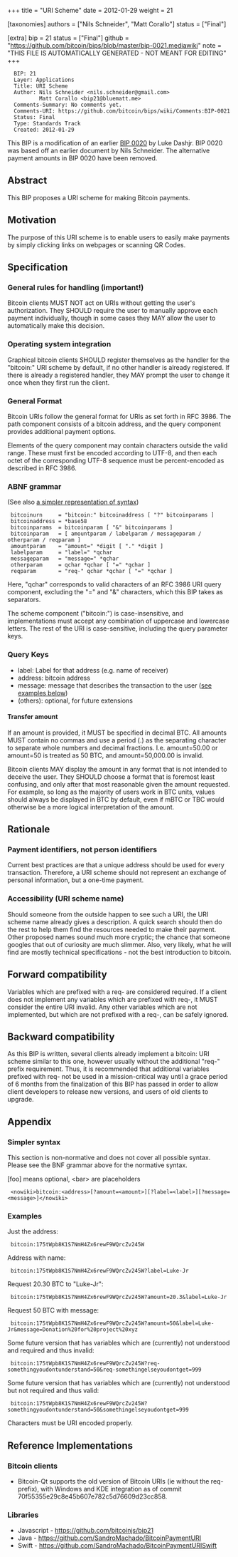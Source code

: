 
+++
title = "URI Scheme"
date = 2012-01-29
weight = 21

[taxonomies]
authors = ["Nils Schneider", "Matt Corallo"]
status = ["Final"]

[extra]
bip = 21
status = ["Final"]
github = "https://github.com/bitcoin/bips/blob/master/bip-0021.mediawiki"
note = "THIS FILE IS AUTOMATICALLY GENERATED - NOT MEANT FOR EDITING"
+++

```
  BIP: 21
  Layer: Applications
  Title: URI Scheme
  Author: Nils Schneider <nils.schneider@gmail.com>
          Matt Corallo <bip21@bluematt.me>
  Comments-Summary: No comments yet.
  Comments-URI: https://github.com/bitcoin/bips/wiki/Comments:BIP-0021
  Status: Final
  Type: Standards Track
  Created: 2012-01-29
```

This BIP is a modification of an earlier <a href="/20" target="_blank">BIP 0020</a> by Luke Dashjr. BIP 0020 was based off an earlier document by Nils Schneider. The alternative payment amounts in BIP 0020 have been removed.

<h2>Abstract</h2>

This BIP proposes a URI scheme for making Bitcoin payments.

<h2>Motivation</h2>

The purpose of this URI scheme is to enable users to easily make payments by simply clicking links on webpages or scanning QR Codes.

<h2>Specification</h2>


<h3> General rules for handling (important!) </h3>


Bitcoin clients MUST NOT act on URIs without getting the user's authorization.
They SHOULD require the user to manually approve each payment individually, though in some cases they MAY allow the user to automatically make this decision.

<h3> Operating system integration </h3>

Graphical bitcoin clients SHOULD register themselves as the handler for the "bitcoin:" URI scheme by default, if no other handler is already registered. If there is already a registered handler, they MAY prompt the user to change it once when they first run the client.

<h3> General Format </h3>


Bitcoin URIs follow the general format for URIs as set forth in RFC 3986. The path component consists of a bitcoin address, and the query component provides additional payment options.

Elements of the query component may contain characters outside the valid range. These must first be encoded according to UTF-8, and then each octet of the corresponding UTF-8 sequence must be percent-encoded as described in RFC 3986.

<h3> ABNF grammar </h3>


(See also <a href="#Simpler syntax" target="_blank">a simpler representation of syntax</a>)

```
 bitcoinurn     = "bitcoin:" bitcoinaddress [ "?" bitcoinparams ]
 bitcoinaddress = *base58
 bitcoinparams  = bitcoinparam [ "&" bitcoinparams ]
 bitcoinparam   = [ amountparam / labelparam / messageparam / otherparam / reqparam ]
 amountparam    = "amount=" *digit [ "." *digit ]
 labelparam     = "label=" *qchar
 messageparam   = "message=" *qchar
 otherparam     = qchar *qchar [ "=" *qchar ]
 reqparam       = "req-" qchar *qchar [ "=" *qchar ]
```

Here, "qchar" corresponds to valid characters of an RFC 3986 URI query component, excluding the "=" and "&" characters, which this BIP takes as separators.

The scheme component ("bitcoin:") is case-insensitive, and implementations must accept any combination of uppercase and lowercase letters. The rest of the URI is case-sensitive, including the query parameter keys.

<h3> Query Keys </h3>


* label: Label for that address (e.g. name of receiver)
* address: bitcoin address
* message: message that describes the transaction to the user (<a href=" Examples" target="_blank">see examples below</a>)
* (others): optional, for future extensions


<h4> Transfer amount </h4>


If an amount is provided, it MUST be specified in decimal BTC.
All amounts MUST contain no commas and use a period (.) as the separating character to separate whole numbers and decimal fractions.
I.e. amount=50.00 or amount=50 is treated as 50 BTC, and amount=50,000.00 is invalid.

Bitcoin clients MAY display the amount in any format that is not intended to deceive the user.
They SHOULD choose a format that is foremost least confusing, and only after that most reasonable given the amount requested.
For example, so long as the majority of users work in BTC units, values should always be displayed in BTC by default, even if mBTC or TBC would otherwise be a more logical interpretation of the amount.
<h2> Rationale </h2>


<h3>Payment identifiers, not person identifiers</h3>

Current best practices are that a unique address should be used for every transaction.
Therefore, a URI scheme should not represent an exchange of personal information, but a one-time payment.

<h3>Accessibility (URI scheme name)</h3>

Should someone from the outside happen to see such a URI, the URI scheme name already gives a description.
A quick search should then do the rest to help them find the resources needed to make their payment.
Other proposed names sound much more cryptic; the chance that someone googles that out of curiosity are much slimmer.
Also, very likely, what he will find are mostly technical specifications - not the best introduction to bitcoin.

<h2>Forward compatibility</h2>

Variables which are prefixed with a req- are considered required.  If a client does not implement any variables which are prefixed with req-, it MUST consider the entire URI invalid.  Any other variables which are not implemented, but which are not prefixed with a req-, can be safely ignored.

<h2>Backward compatibility</h2>

As this BIP is written, several clients already implement a bitcoin: URI scheme similar to this one, however usually without the additional "req-" prefix requirement.  Thus, it is recommended that additional variables prefixed with req- not be used in a mission-critical way until a grace period of 6 months from the finalization of this BIP has passed in order to allow client developers to release new versions, and users of old clients to upgrade.

<h2> Appendix </h2>


<h3> Simpler syntax </h3>


This section is non-normative and does not cover all possible syntax.
Please see the BNF grammar above for the normative syntax.

[foo] means optional, &lt;bar&gt; are placeholders

```
 <nowiki>bitcoin:<address>[?amount=<amount>][?label=<label>][?message=<message>]</nowiki>
```

<h3> Examples </h3>


Just the address:
```
 bitcoin:175tWpb8K1S7NmH4Zx6rewF9WQrcZv245W
```

Address with name:
```
 bitcoin:175tWpb8K1S7NmH4Zx6rewF9WQrcZv245W?label=Luke-Jr
```

Request 20.30 BTC to "Luke-Jr":
```
 bitcoin:175tWpb8K1S7NmH4Zx6rewF9WQrcZv245W?amount=20.3&label=Luke-Jr
```

Request 50 BTC with message:
```
 bitcoin:175tWpb8K1S7NmH4Zx6rewF9WQrcZv245W?amount=50&label=Luke-Jr&message=Donation%20for%20project%20xyz
```

Some future version that has variables which are (currently) not understood and required and thus invalid:
```
 bitcoin:175tWpb8K1S7NmH4Zx6rewF9WQrcZv245W?req-somethingyoudontunderstand=50&req-somethingelseyoudontget=999
```

Some future version that has variables which are (currently) not understood but not required and thus valid:
```
 bitcoin:175tWpb8K1S7NmH4Zx6rewF9WQrcZv245W?somethingyoudontunderstand=50&somethingelseyoudontget=999
```

Characters must be URI encoded properly.

<h2> Reference Implementations </h2>

<h3> Bitcoin clients </h3>

*  Bitcoin-Qt supports the old version of Bitcoin URIs (ie without the req- prefix), with Windows and KDE integration as of commit 70f55355e29c8e45b607e782c5d76609d23cc858.


<h3> Libraries </h3>

*  Javascript - https://github.com/bitcoinjs/bip21
*  Java - https://github.com/SandroMachado/BitcoinPaymentURI
*  Swift - https://github.com/SandroMachado/BitcoinPaymentURISwift
